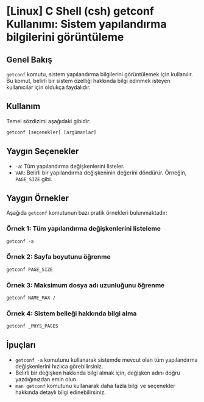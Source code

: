 # [Linux] C Shell (csh) getconf Kullanımı: Sistem yapılandırma bilgilerini görüntüleme

## Genel Bakış
`getconf` komutu, sistem yapılandırma bilgilerini görüntülemek için kullanılır. Bu komut, belirli bir sistem özelliği hakkında bilgi edinmek isteyen kullanıcılar için oldukça faydalıdır.

## Kullanım
Temel sözdizimi aşağıdaki gibidir:
```csh
getconf [seçenekler] [argümanlar]
```

## Yaygın Seçenekler
- `-a`: Tüm yapılandırma değişkenlerini listeler.
- `VAR`: Belirli bir yapılandırma değişkeninin değerini döndürür. Örneğin, `PAGE_SIZE` gibi.

## Yaygın Örnekler
Aşağıda `getconf` komutunun bazı pratik örnekleri bulunmaktadır:

### Örnek 1: Tüm yapılandırma değişkenlerini listeleme
```csh
getconf -a
```

### Örnek 2: Sayfa boyutunu öğrenme
```csh
getconf PAGE_SIZE
```

### Örnek 3: Maksimum dosya adı uzunluğunu öğrenme
```csh
getconf NAME_MAX /
```

### Örnek 4: Sistem belleği hakkında bilgi alma
```csh
getconf _PHYS_PAGES
```

## İpuçları
- `getconf -a` komutunu kullanarak sistemde mevcut olan tüm yapılandırma değişkenlerini hızlıca görebilirsiniz.
- Belirli bir değişken hakkında bilgi almak için, değişken adını doğru yazdığınızdan emin olun.
- `man getconf` komutunu kullanarak daha fazla bilgi ve seçenekler hakkında detaylı bilgi edinebilirsiniz.